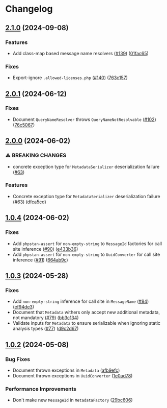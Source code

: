 # Changelog

## [2.1.0](https://github.com/Lendable/message/compare/2.0.1...2.1.0) (2024-09-08)


### Features

* Add class-map based message name resolvers ([#139](https://github.com/Lendable/message/issues/139)) ([01fac65](https://github.com/Lendable/message/commit/01fac65207d25473922fc519e7ae5f1f2b494076))


### Fixes

* Export-ignore `.allowed-licenses.php` ([#140](https://github.com/Lendable/message/issues/140)) ([763c157](https://github.com/Lendable/message/commit/763c1571523229c63a79aea8a51a2a516b277dbc))

## [2.0.1](https://github.com/Lendable/message/compare/2.0.0...2.0.1) (2024-06-12)


### Fixes

* Document `QueryNameResolver` throws `QueryNameNotResolvable` ([#102](https://github.com/Lendable/message/issues/102)) ([76c5067](https://github.com/Lendable/message/commit/76c50677dad8cadcd5638257461afd05d3de49e9))

## [2.0.0](https://github.com/Lendable/message/compare/1.0.4...2.0.0) (2024-06-02)


### ⚠ BREAKING CHANGES

* concrete exception type for `MetadataSerializer` deserialization failure ([#63](https://github.com/Lendable/message/issues/63))

### Features

* Concrete exception type for `MetadataSerializer` deserialization failure ([#63](https://github.com/Lendable/message/issues/63)) ([dfca5cd](https://github.com/Lendable/message/commit/dfca5cd072d874f99c7d229ac9979c9a313712a6))

## [1.0.4](https://github.com/Lendable/message/compare/1.0.3...1.0.4) (2024-06-02)


### Fixes

* Add `phpstan-assert` for `non-empty-string` to `MessageId` factories for call site inference ([#90](https://github.com/Lendable/message/issues/90)) ([e433b36](https://github.com/Lendable/message/commit/e433b36926e5ad6b5e0acfabe6e446f278faa92e))
* Add `phpstan-assert` for `non-empty-string` to `UuidConverter` for call site inference ([#91](https://github.com/Lendable/message/issues/91)) ([664ab9c](https://github.com/Lendable/message/commit/664ab9c55fcf7f1ced24d2c3afcc654fd8858e64))

## [1.0.3](https://github.com/Lendable/message/compare/1.0.2...1.0.3) (2024-05-28)


### Fixes

* Add `non-empty-string` inference for call site in `MessageName` ([#84](https://github.com/Lendable/message/issues/84)) ([ef94de3](https://github.com/Lendable/message/commit/ef94de32c2f74d525ff7454a3c762b758231397d))
* Document that `Metadata` withers only accept new additional metadata, not mandatory ([#79](https://github.com/Lendable/message/issues/79)) ([bb3c134](https://github.com/Lendable/message/commit/bb3c134b8552cae328a28d6d10b71abefadb1376))
* Validate inputs for `Metadata` to ensure serializable when ignoring static analysis types ([#77](https://github.com/Lendable/message/issues/77)) ([d9c2d67](https://github.com/Lendable/message/commit/d9c2d67013c6366ee0d6f48bd728f2fa70c4ff28))

## [1.0.2](https://github.com/Lendable/message/compare/1.0.1...1.0.2) (2024-05-08)


### Bug Fixes

* Document thrown exceptions in `Metadata` ([afb9efc](https://github.com/Lendable/message/commit/afb9efc11a632b4fef1b77dc7368bee2623a35cb))
* Document thrown exceptions in `UuidConverter` ([1e0ad78](https://github.com/Lendable/message/commit/1e0ad783b4559b09889a295eeced7be9072cd9bb))


### Performance Improvements

* Don't make new `MessageId` in `MetadataFactory` ([29bc606](https://github.com/Lendable/message/commit/29bc606c21f5c9048f2b686a279c1c5c0a93b2bd))
